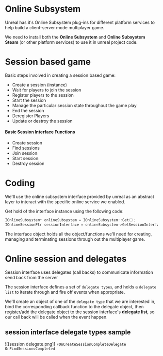 # Online Subsystem
Unreal has it's Online Subsystem plug-ins for different platform services to help build a client-server mode multiplayer game.

We need to install both the **Online Subsystem** and **Online Subsystem Steam** (or other platform services) to use it in unreal project code.

# Session based game
Basic steps involved in creating a session based game:
- Create a session (instance)
- Wait for players to join the session
- Register players to the session
- Start the session
- Manage the particular session state throughout the game play
- End the session
- Deregister Players
- Update or destroy the session

#### Basic Session Interface Functions
- Create session
- Find sessions
- Join session
- Start session
- Destroy session

# Coding
We'll use the online subsystem interface provided by unreal as an abstract layer to interact with the specific online service we enabled.

Get hold of the interface instance using the following code:
```cpp
IOnlineSubsystem* onlineSubsystem = IOnlineSubsystem::Get();
IOnlineSessionPtr sessionInterface = onlineSubsystem->GetSessionInterface();
```

The interface object holds all the object/functions we'll need for creating, managing and terminating sessions through out the multiplayer game.

# Online session and delegates
Session interface uses delegates (call backs) to communicate information send back from the server

The session interface defines a set of `delegate types`, and holds a `delegate list` to iterate through and fire off events when appropriate.

We'll create an object of one of the `delegate type` that we are interested in, bind the corresponding callback function to the delegate object, then register/add the delegate object to the session interface's **delegate list**, so our call back will be called when the event happen.

## session interface delegate types sample
![[session delegate.png]]
`FOnCreateSessionCompleteDelegate`
`OnFindSessionsCompleted`